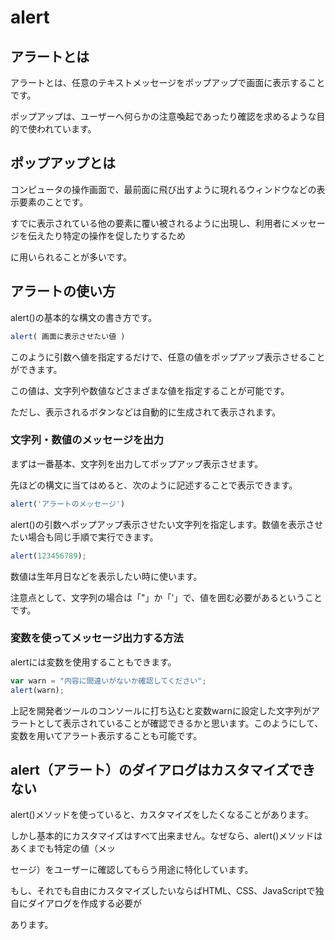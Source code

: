 # alert
 
## アラートとは

アラートとは、任意のテキストメッセージをポップアップで画面に表示することです。

ポップアップは、ユーザーへ何らかの注意喚起であったり確認を求めるような目的で使われています。

## ポップアップとは

コンピュータの操作画面で、最前面に飛び出すように現れるウィンドウなどの表示要素のことです。

すでに表示されている他の要素に覆い被されるように出現し、利用者にメッセージを伝えたり特定の操作を促したりするため

に用いられることが多いです。

## アラートの使い方

alert()の基本的な構文の書き方です。

```js
alert( 画面に表示させたい値 )
```

このように引数へ値を指定するだけで、任意の値をポップアップ表示させることができます。

この値は、文字列や数値などさまざまな値を指定することが可能です。

ただし、表示されるボタンなどは自動的に生成されて表示されます。

### 文字列・数値のメッセージを出力

まずは一番基本、文字列を出力してポップアップ表示させます。

先ほどの構文に当てはめると、次のように記述することで表示できます。

```js
alert('アラートのメッセージ')
```

alert()の引数へポップアップ表示させたい文字列を指定します。数値を表示させたい場合も同じ手順で実行できます。

```js
alert(123456789);
```

数値は生年月日などを表示したい時に使います。

注意点として、文字列の場合は「"」か「'」で、値を囲む必要があるということです。

### 変数を使ってメッセージ出力する方法

alertには変数を使用することもできます。

```js
var warn = "内容に間違いがないか確認してください";
alert(warn);
```

上記を開発者ツールのコンソールに打ち込むと変数warnに設定した文字列がアラートとして表示されていることが確認できるかと思います。このようにして、変数を用いてアラート表示することも可能です。

## alert（アラート）のダイアログはカスタマイズできない

alert()メソッドを使っていると、カスタマイズをしたくなることがあります。

しかし基本的にカスタマイズはすべて出来ません。なぜなら、alert()メソッドはあくまでも特定の値（メッ

セージ）をユーザーに確認してもらう用途に特化しています。

もし、それでも自由にカスタマイズしたいならばHTML、CSS、JavaScriptで独自にダイアログを作成する必要が

あります。